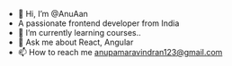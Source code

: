 - 👋 Hi, I’m @AnuAan
- A passionate frontend developer from India
- 🌱 I’m currently learning courses..
- 💬 Ask me about React, Angular 
- 📫 How to reach me  anupamaravindran123@gmail.com

<!---
AnuAan/AnuAan is a ✨ special ✨ repository because its `README.md` (this file) appears on your GitHub profile.
You can click the Preview link to take a look at your changes.
--->
